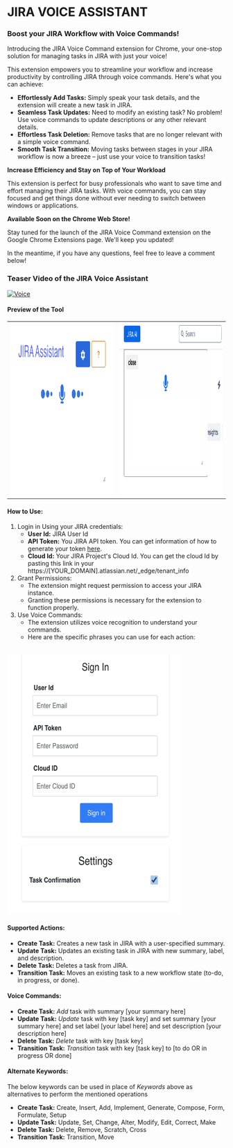 <h1>JIRA VOICE ASSISTANT</h1>

<h3>Boost your JIRA Workflow with Voice Commands!</h3>
<p>Introducing the JIRA Voice Command extension for Chrome, your one-stop solution for managing tasks in JIRA with just your voice!</p>

<p>This extension empowers you to streamline your workflow and increase productivity by controlling JIRA through voice commands. Here's what you can achieve:</p>

<ul>
<li><b>Effortlessly Add Tasks:</b>  Simply speak your task details, and the extension will create a new task in JIRA.</li>
<li><b>Seamless Task Updates:</b> Need to modify an existing task? No problem! Use voice commands to update descriptions or any other relevant details.</li>
<li><b>Effortless Task Deletion:</b>  Remove tasks that are no longer relevant with a simple voice command.</li>
<li><b>Smooth Task Transition:</b>  Moving tasks between stages in your JIRA workflow is now a breeze – just use your voice to transition tasks!</li>
</ul>

<b>Increase Efficiency and Stay on Top of Your Workload</b>

<p>This extension is perfect for busy professionals who want to save time and effort managing their JIRA tasks. With voice commands, you can stay focused and get things done without ever needing to switch between windows or applications.</p>

<b>Available Soon on the Chrome Web Store!</b>

<p>Stay tuned for the launch of the JIRA Voice Command extension on the Google Chrome Extensions page. We'll keep you updated!</p>

<p>In the meantime, if you have any questions, feel free to leave a comment below!</p>

<h3>Teaser Video of the JIRA Voice Assistant</h3>

[![Voice](https://img.youtube.com/vi/axsY4opiNqA/hqdefault.jpg)](https://youtu.be/axsY4opiNqA)

<h4>Preview of the Tool</h4>

<table border="0">
 <tr>
    <td><img src="screenshots/Image 1.png" alt="project-screenshot" width="600" height="400/"></td>
    <td><img src="screenshots/Image 3.png" alt="project-screenshot" width="600" height="400/"></td>
 </tr>
</table>


<section class="how-to-use">
                <h4>How to Use:</h4>
                <ol>
                    <li>
                        Login in Using your JIRA credentials:
                        <ul>
                            <li><b>User Id:</b> JIRA User Id</li>
                            <li><b>API Token:</b> You JIRA API token. You can get information of how to generate your token <a href="https://support.atlassian.com/atlassian-account/docs/manage-api-tokens-for-your-atlassian-account/" target="_blank">here</a>.</li>
                            <li><b>Cloud Id:</b> Your JIRA Project's Cloud Id. You can get the cloud Id by pasting this link in your https://[YOUR_DOMAIN].atlassian.net/_edge/tenant_info</li>
                        </ul>
                    </li>
                    <li>
                        Grant Permissions:
                        <ul>
                            <li>The extension might request permission to access your JIRA instance.</li>
                            <li>Granting these permissions is necessary for the extension to function properly.</li>
                        </ul>
                    </li>
                    <li>
                        Use Voice Commands:
                        <ul>
                            <li>The extension utilizes voice recognition to understand your commands.</li>
                            <li>Here are the specific phrases you can use for each action:</li>
                        </ul>
                    </li>
                </ol>
            </section>


<br><img src="screenshots/Image 2.png" alt="project-screenshot" width="400" height="600/"><br>
<section class="how-to-use">
                <h4>Supported Actions:</h4>
                <ul class="supported-actions">
                    <li><b>Create Task:</b> Creates a new task in JIRA with a user-specified summary.</li>
                    <li><b>Update Task:</b> Updates an existing task in JIRA with new summary, label, and description.</li>
                    <li><b>Delete Task:</b> Deletes a task from JIRA.</li>
                    <li><b>Transition Task:</b> Moves an existing task to a new workflow state (to-do, in progress, or done).</li>
                </ul>
            </section>

<section class="how-to-use">
                <h4>Voice Commands:</h4>
                <ul>
                    <li><b>Create Task:</b> <i>Add</i> task with summary [your summary here]</li>
                    <li><b>Update Task:</b> <i>Update</i> task with key [task key] and set summary [your summary here] and set label [your label here] and set description [your description here]</li>
                    <li><b>Delete Task:</b> <i>Delete</i> task with key [task key]</li>
                    <li><b>Transition Task:</b> <i>Transition</i> task with key [task key] to [to do OR in progress OR done]</li>
                </ul>
                <h4>Alternate Keywords:</h4>
                <p>The below keywords can be used in place of <i>Keywords</i> above as alternatives to perform the mentioned operations</p>
                <ul>
                    <li><b>Create Task:</b> Create, Insert, Add, Implement, Generate, Compose, Form, Formulate, Setup</li>
                    <li><b>Update Task:</b> Update, Set, Change, Alter, Modify, Edit, Correct, Make</li>
                    <li><b>Delete Task:</b>  Delete, Remove, Scratch, Cross</li>
                    <li><b>Transition Task:</b> Transition, Move</li>
                </ul>
            </section>
